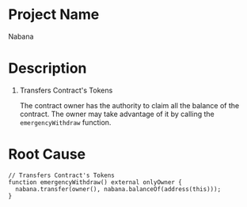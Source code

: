 # Project Name
Nabana

# Description
1. Transfers Contract's Tokens
    
    The contract owner has the authority to claim all the balance of the contract. The owner may take advantage of it by calling the `emergencyWithdraw` function.

# Root Cause
```solidity
// Transfers Contract's Tokens
function emergencyWithdraw() external onlyOwner {
  nabana.transfer(owner(), nabana.balanceOf(address(this)));
}
